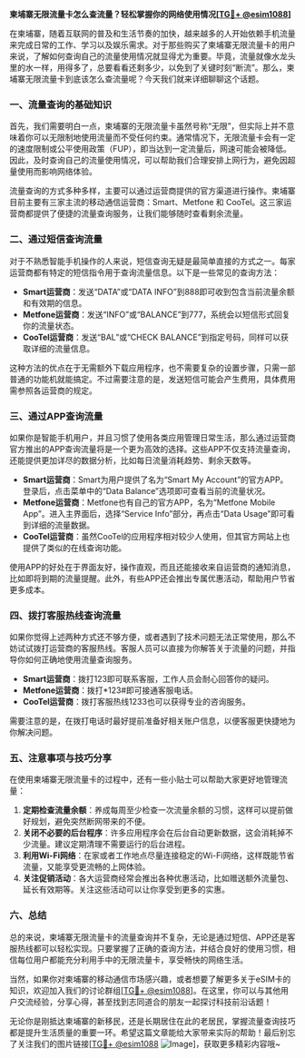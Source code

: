 **柬埔寨无限流量卡怎么查流量？轻松掌握你的网络使用情况[[TG💪+ @esim1088](https://t.me/s/esim1088)]**

在柬埔寨，随着互联网的普及和生活节奏的加快，越来越多的人开始依赖手机流量来完成日常的工作、学习以及娱乐需求。对于那些购买了柬埔寨无限流量卡的用户来说，了解如何查询自己的流量使用情况就显得尤为重要。毕竟，流量就像水龙头里的水一样，用得多了，总要看看还剩多少，以免到了关键时刻“断流”。那么，柬埔寨无限流量卡到底该怎么查流量呢？今天我们就来详细聊聊这个话题。

### **一、流量查询的基础知识**

首先，我们需要明白一点，柬埔寨的无限流量卡虽然号称“无限”，但实际上并不意味着你可以无限制地使用流量而不受任何约束。通常情况下，无限流量卡会有一定的速度限制或公平使用政策（FUP），即当达到一定流量后，网速可能会被降低。因此，及时查询自己的流量使用情况，可以帮助我们合理安排上网行为，避免因超量使用而影响网络体验。

流量查询的方式多种多样，主要可以通过运营商提供的官方渠道进行操作。柬埔寨目前主要有三家主流的移动通信运营商：Smart、Metfone 和 CooTel。这三家运营商都提供了便捷的流量查询服务，让我们能够随时查看剩余流量。

### **二、通过短信查询流量**

对于不熟悉智能手机操作的人来说，短信查询无疑是最简单直接的方式之一。每家运营商都有特定的短信指令用于查询流量信息。以下是一些常见的查询方法：

- **Smart运营商**：发送“DATA”或“DATA INFO”到888即可收到包含当前流量余额和有效期的信息。
- **Metfone运营商**：发送“INFO”或“BALANCE”到777，系统会以短信形式回复你的流量状态。
- **CooTel运营商**：发送“BAL”或“CHECK BALANCE”到指定号码，同样可以获取详细的流量信息。

这种方法的优点在于无需额外下载应用程序，也不需要复杂的设置步骤，只需一部普通的功能机就能搞定。不过需要注意的是，发送短信可能会产生费用，具体费用需参照各运营商的规定。

### **三、通过APP查询流量**

如果你是智能手机用户，并且习惯了使用各类应用管理日常生活，那么通过运营商官方推出的APP查询流量将是一个更为高效的选择。这些APP不仅支持流量查询，还能提供更加详尽的数据分析，比如每日流量消耗趋势、剩余天数等。

- **Smart运营商**：Smart为用户提供了名为“Smart My Account”的官方APP。登录后，点击菜单中的“Data Balance”选项即可查看当前的流量状况。
- **Metfone运营商**：Metfone也有自己的官方APP，名为“Metfone Mobile App”。进入主界面后，选择“Service Info”部分，再点击“Data Usage”即可看到详细的流量数据。
- **CooTel运营商**：虽然CooTel的应用程序相对较少人使用，但其官方网站上也提供了类似的在线查询功能。

使用APP的好处在于界面友好，操作直观，而且还能接收来自运营商的通知消息，比如即将到期的流量提醒。此外，有些APP还会推出专属优惠活动，帮助用户节省更多成本。

### **四、拨打客服热线查询流量**

如果你觉得上述两种方式还不够方便，或者遇到了技术问题无法正常使用，那么不妨试试拨打运营商的客服热线。客服人员可以直接为你解答关于流量的问题，并指导你如何正确地使用流量查询服务。

- **Smart运营商**：拨打123即可联系客服，工作人员会耐心回答你的疑问。
- **Metfone运营商**：拨打*123#即可接通客服电话。
- **CooTel运营商**：拨打客服热线1233也可以获得专业的咨询服务。

需要注意的是，在拨打电话时最好提前准备好相关账户信息，以便客服更快捷地为你解决问题。

### **五、注意事项与技巧分享**

在使用柬埔寨无限流量卡的过程中，还有一些小贴士可以帮助大家更好地管理流量：

1. **定期检查流量余额**：养成每周至少检查一次流量余额的习惯，这样可以提前做好规划，避免突然断网带来的不便。
2. **关闭不必要的后台程序**：许多应用程序会在后台自动更新数据，这会消耗掉不少流量。建议定期清理不需要运行的后台进程。
3. **利用Wi-Fi网络**：在家或者工作地点尽量连接稳定的Wi-Fi网络，这样既能节省流量，又能享受更流畅的上网体验。
4. **关注促销活动**：各大运营商经常会推出各种优惠活动，比如赠送额外流量包、延长有效期等。关注这些活动可以让你享受到更多的实惠。

### **六、总结**

总的来说，柬埔寨无限流量卡的流量查询并不复杂，无论是通过短信、APP还是客服热线都可以轻松实现。只要掌握了正确的查询方法，并结合良好的使用习惯，相信每位用户都能充分利用手中的无限流量卡，享受畅快的网络生活。

当然，如果你对柬埔寨的移动通信市场感兴趣，或者想要了解更多关于eSIM卡的知识，欢迎加入我们的讨论群组[[TG💪+ @esim1088](https://t.me/s/esim1088)]。在这里，你可以与其他用户交流经验，分享心得，甚至找到志同道合的朋友一起探讨科技前沿话题！

无论你是刚抵达柬埔寨的新移民，还是长期居住在此的老居民，掌握流量查询技巧都是提升生活质量的重要一环。希望这篇文章能给大家带来实际的帮助！最后别忘了关注我们的图片链接[[TG💪+ @esim1088](https://t.me/s/esim1088) ![Image](https://i.postimg.cc/4NQfJmqS/Snipaste-2025-05-13-00-14-12.png)]，获取更多精彩内容哦~